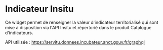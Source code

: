 # Indicateur Insitu

Ce widget permet de renseigner la valeur d'indicateur territorialisé qui sont mise à disposition via l'API Insitu et répertorié dans le produit Catalogue d'indicateurs.

API utilisée : https://servitu.donnees.incubateur.anct.gouv.fr/graphql
